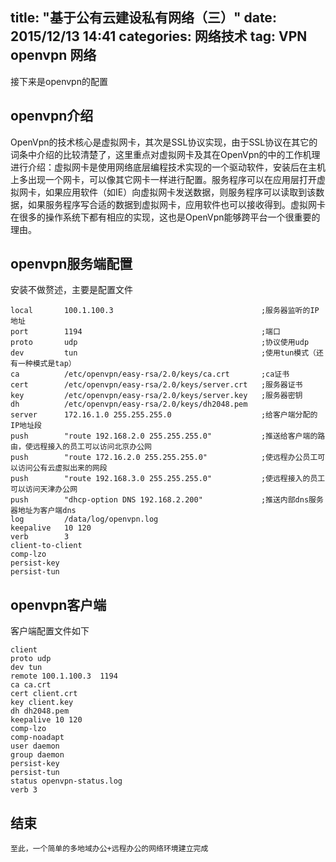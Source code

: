 title:  "基于公有云建设私有网络（三）"
date:   2015/12/13 14:41
categories: 网络技术
tag: VPN openvpn 网络 
---

接下来是openvpn的配置

## openvpn介绍
OpenVpn的技术核心是虚拟网卡，其次是SSL协议实现，由于SSL协议在其它的词条中介绍的比较清楚了，这里重点对虚拟网卡及其在OpenVpn的中的工作机理进行介绍：虚拟网卡是使用网络底层编程技术实现的一个驱动软件，安装后在主机上多出现一个网卡，可以像其它网卡一样进行配置。服务程序可以在应用层打开虚拟网卡，如果应用软件（如IE）向虚拟网卡发送数据，则服务程序可以读取到该数据，如果服务程序写合适的数据到虚拟网卡，应用软件也可以接收得到。虚拟网卡在很多的操作系统下都有相应的实现，这也是OpenVpn能够跨平台一个很重要的理由。

## openvpn服务端配置

安装不做赘述，主要是配置文件
<!--lang:bash-->

    local       100.1.100.3                                 ;服务器监听的IP地址
    port        1194                                        ;端口
    proto       udp                                         ;协议使用udp
    dev         tun                                         ;使用tun模式（还有一种模式是tap）
    ca          /etc/openvpn/easy-rsa/2.0/keys/ca.crt       ;ca证书
    cert        /etc/openvpn/easy-rsa/2.0/keys/server.crt   ;服务器证书
    key         /etc/openvpn/easy-rsa/2.0/keys/server.key   ;服务器密钥
    dh          /etc/openvpn/easy-rsa/2.0/keys/dh2048.pem   
    server      172.16.1.0 255.255.255.0                    ;给客户端分配的IP地址段
    push        "route 192.168.2.0 255.255.255.0"           ;推送给客户端的路由，使远程接入的员工可以访问北京办公网
    push        "route 172.16.2.0 255.255.255.0"            ;使远程办公员工可以访问公有云虚拟出来的网段
    push        "route 192.168.3.0 255.255.255.0"           ;使远程接入的员工可以访问天津办公网
    push        "dhcp-option DNS 192.168.2.200"             ;推送内部dns服务器地址为客户端dns
    log         /data/log/openvpn.log
    keepalive   10 120
    verb        3
    client-to-client
    comp-lzo
    persist-key
    persist-tun

## openvpn客户端

客户端配置文件如下
<!--lang:bash-->

    client
    proto udp
    dev tun
    remote 100.1.100.3  1194  
    ca ca.crt
    cert client.crt
    key client.key  
    dh dh2048.pem
    keepalive 10 120
    comp-lzo
    comp-noadapt
    user daemon
    group daemon
    persist-key
    persist-tun
    status openvpn-status.log
    verb 3
    
    
## 结束
    至此，一个简单的多地域办公+远程办公的网络环境建立完成